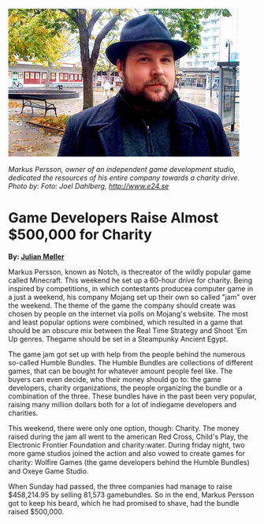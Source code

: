 ![](markus_persson.jpg)

*Markus Persson, owner of an independent game development studio, dedicated the 
resources of his entire company towards a charity drive. Photo by: Foto: Joel 
Dahlberg, <http://www.e24.se>*

# Game Developers Raise Almost $500,000 for Charity

**By: [Julian Møller](mailto:julian@julianmoeller.dk)**

Markus Persson, known as Notch, is thecreator of the wildly popular game called 
Minecraft. This weekend he set up a 60-hour drive for charity. Being inspired 
by competitions, in which contestants producea computer game in a just a 
weekend, his company Mojang set up their own so called "jam" over the weekend. 
The theme of the game the company should create was chosen by people on the 
internet via polls on Mojang's website. The most and least popular options were 
combined, which resulted in a game that should be an obscure mix between the 
Real Time Strategy and Shoot 'Em Up genres. Thegame should be set in a 
Steampunky Ancient Egypt.

The game jam got set up with help from the people behind the numerous so-called 
Humble Bundles. The Humble Bundles are collections of different games, that can 
be bought for whatever amount people feel like. The buyers can even decide, who 
their money should go to: the game developers, charity organizations, the 
people organizing the bundle or a combination of the three. These bundles have 
in the past been very popular, raising many million dollars both for a lot of 
indiegame developers and charities.

This weekend, there were only one option, though: Charity. The money raised 
during the jam all went to the american Red Cross, Child's Play, the Electronic 
Frontier Foundation and charity:water. During friday night, two more game 
studios joined the action and also vowed to create games for charity: Wolﬁre 
Games (the game developers behind the Humble Bundles) and Oxeye Game Studio.

When Sunday had passed, the three companies had manage to raise $458,214.95 by 
selling 81,573 gamebundles. So in the end, Markus Persson got to keep his 
beard, which he had promised to shave, had the bundle raised $500,000.